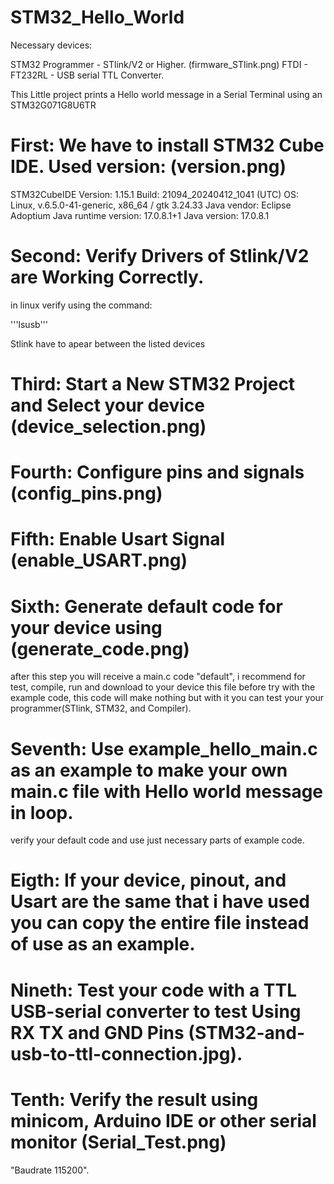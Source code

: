# STM32_Hello_World

Necessary devices:

STM32 Programmer - STlink/V2 or Higher. (firmware_STlink.png)
FTDI - FT232RL - USB serial TTL Converter.

This Little project prints a Hello world message in a Serial Terminal using an STM32G071G8U6TR


# First: We have to install STM32 Cube IDE. Used version: (version.png)

STM32CubeIDE
Version: 1.15.1
Build: 21094_20240412_1041 (UTC)
OS: Linux, v.6.5.0-41-generic, x86_64 / gtk 3.24.33
Java vendor: Eclipse Adoptium
Java runtime version: 17.0.8.1+1
Java version: 17.0.8.1

# Second: Verify Drivers of Stlink/V2 are Working Correctly.
in linux verify using the command: 

'''lsusb'''

Stlink have to apear between the listed devices 

# Third: Start a New STM32 Project and Select your device (device_selection.png)

# Fourth: Configure pins and signals (config_pins.png) 

# Fifth: Enable Usart Signal (enable_USART.png)

# Sixth: Generate default code for your device using (generate_code.png)
after this step you will receive a main.c code "default", i recommend for test, compile, run and download to your device this file before try with the example code, this code will make nothing but with it you can test your your programmer(STlink, STM32, and Compiler).

# Seventh: Use example_hello_main.c as an example to make your own main.c file with Hello world message in loop.
verify your default code and use just necessary parts of example code.

# Eigth: If your device, pinout, and Usart are the same that i have used you can copy the entire file instead of use as an example.

# Nineth: Test your code with a TTL USB-serial converter to test Using RX TX and GND Pins (STM32-and-usb-to-ttl-connection.jpg).

# Tenth: Verify the result using minicom, Arduino IDE or other serial monitor (Serial_Test.png)
"Baudrate 115200".
 




